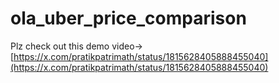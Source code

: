 # ola_uber_price_comparison

Plz check out this demo video-> [https://x.com/pratikpatrimath/status/1815628405888455040](https://x.com/pratikpatrimath/status/1815628405888455040)

